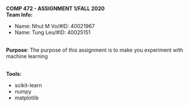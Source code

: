 <b>COMP 472 - ASSIGNMENT 1/FALL 2020</b> <br>
**Team Info:** <br>
- Name: Nhut M Vo/#ID: 40021967 <br>
- Name: Tung Leu/#ID: 40025151<br>
<br>
  <b>Purpose</b>: The purpose of this assignment is to make you experiment with machine learning <br><br>
  
**Tools:** <br>
- scikit-learn <br>
- numpy <br>
- matplotlib <br>
